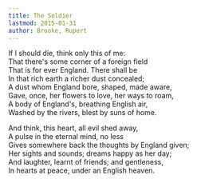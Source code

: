 ```yaml
---
title: The Soldier
lastmod: 2015-01-31
author: Brooke, Rupert
---
```

If I should die, think only this of me:  
That there's some corner of a foreign field  
That is for ever England. There shall be  
In that rich earth a richer dust concealed;  
A dust whom England bore, shaped, made aware,  
Gave, once, her flowers to love, her ways to roam,  
A body of England's, breathing English air,  
Washed by the rivers, blest by suns of home.  

And think, this heart, all evil shed away,  
A pulse in the eternal mind, no less  
Gives somewhere back the thoughts by England given;  
Her sights and sounds; dreams happy as her day;  
And laughter, learnt of friends; and gentleness,  
In hearts at peace, under an English heaven.  

